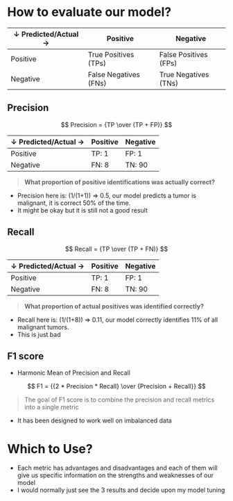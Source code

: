 # How to evaluate our model?

| &darr; Predicted/Actual &rarr; | Positive              | Negative              |
| ------------------------------ | --------------------- | --------------------- |
| Positive                       | True Positives (TPs)  | False Positives (FPs) |
| Negative                       | False Negatives (FNs) | True Negatives (TNs)  |

## Precision

$$ Precision = {TP \over (TP + FP)} $$

| &darr; Predicted/Actual &rarr; | Positive | Negative |
| ------------------------------ | -------- | -------- |
| Positive                       | TP: 1    | FP: 1    |
| Negative                       | FN: 8    | TN: 90   |

> **What proportion of positive identifications was actually correct?**

- Precision here is: (1/(1+1)) => 0.5, our model predicts a tumor is malignant, it is correct 50% of the time.
- It might be okay but it is still not a good result

## Recall

$$ Recall = {TP \over (TP + FN)} $$

| &darr; Predicted/Actual &rarr; | Positive | Negative |
| ------------------------------ | -------- | -------- |
| Positive                       | TP: 1    | FP: 1    |
| Negative                       | FN: 8    | TN: 90   |

> **What proportion of actual positives was identified correctly?**

- Recall here is: (1/(1+8)) => 0.11, our model correctly identifies 11% of all malignant tumors.
- This is just bad

## F1 score

- Harmonic Mean of Precision and Recall

$$ F1 = {{2 * Precision * Recall} \over {Precision + Recall}} $$

> The goal of F1 score is to combine the precision and recall metrics into a single metric

- It has been designed to work well on imbalanced data

# Which to Use?

- Each metric has advantages and disadvantages and each of them will give us specific information on the strengths and weaknesses of our model
- I would normally just see the 3 results and decide upon my model tuning
